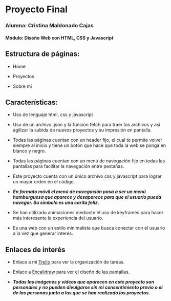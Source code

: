 # Proyecto Final
### Alumna: Cristina Maldonado Cajas

#### Módulo: Diseño Web con HTML, CSS y Javascript

## Estructura de páginas:

- Home 

- Proyectos 

- Sobre mí

## Características:

- Uso de lenguaje html, css y javascript

- Uso de un archivo .json y la función fetch para traer los archivos y así agilizar la subida de nuevos proyectos y su impresión en pantalla.

- Todas las páginas cuentan con un header fijo, el cual te permite volver siempre al inicio y tiene un botón que hace que toda la web se ponga en blanco y negro.

- Todas las páginas cuentan con un menú de navegación fijo en todas las pantallas para facilitar la navegación entre pestañas.

- Este proyecto cuenta con un único archivo css y javascript para lograr un mayor orden en el código.

- _**En formato móvil el menú de navegación pasa a ser un menú hamburguesa que aparece y desaparece para que el usuario pueda navegar. Su símbolo es una carita feliz.**_

- Se han utilizado animaciones mediante el uso de keyframes para hacer más interesante la experiencia del usuario.

- Es una web con un estilo minimalista que busca conectar con el usuario a la vez que generar interés.

## Enlaces de interés

* Enlace a mi [Trello](https://trello.com/b/71lAihPv/airitme/) para ver la organización de tareas.

* Enlace a [Excalidraw](https://excalidraw.com/#room=e0ecf7656b178379984b,qVqirQoaqW5HEZZu8rljsQ/) para ver el diseño de las pantallas.

- _**Todas las imágenes y vídeos que aparecen en este proyecto son personales y no pueden divulgarse sin mi consentimiento previo o el de las personas junto a las que se han realizado los proyectos.**_
